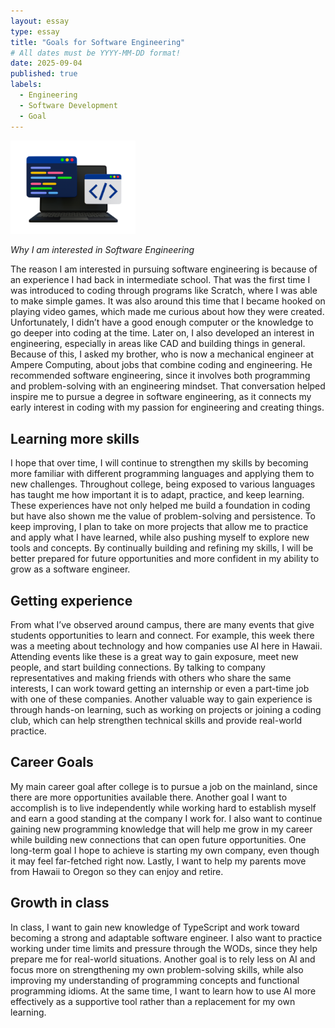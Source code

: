 ```yaml
---
layout: essay
type: essay
title: "Goals for Software Engineering"
# All dates must be YYYY-MM-DD format!
date: 2025-09-04
published: true
labels:
  - Engineering
  - Software Development
  - Goal
---
```


<img width="200px" class="rounded float-start pe-4" src="../img/computer.jpg">

*Why I am interested in Software Engineering*

The reason I am interested in pursuing software engineering is because of an experience I had back in intermediate school. That was the first time I was introduced to coding through programs like Scratch, where I was able to make simple games. It was also around this time that I became hooked on playing video games, which made me curious about how they were created. Unfortunately, I didn’t have a good enough computer or the knowledge to go deeper into coding at the time. Later on, I also developed an interest in engineering, especially in areas like CAD and building things in general. Because of this, I asked my brother, who is now a mechanical engineer at Ampere Computing, about jobs that combine coding and engineering. He recommended software engineering, since it involves both programming and problem-solving with an engineering mindset. That conversation helped inspire me to pursue a degree in software engineering, as it connects my early interest in coding with my passion for engineering and creating things.

## Learning more skills

I hope that over time, I will continue to strengthen my skills by becoming more familiar with different programming languages and applying them to new challenges. Throughout college, being exposed to various languages has taught me how important it is to adapt, practice, and keep learning. These experiences have not only helped me build a foundation in coding but have also shown me the value of problem-solving and persistence. To keep improving, I plan to take on more projects that allow me to practice and apply what I have learned, while also pushing myself to explore new tools and concepts. By continually building and refining my skills, I will be better prepared for future opportunities and more confident in my ability to grow as a software engineer.

## Getting experience

From what I’ve observed around campus, there are many events that give students opportunities to learn and connect. For example, this week there was a meeting about technology and how companies use AI here in Hawaii. Attending events like these is a great way to gain exposure, meet new people, and start building connections. By talking to company representatives and making friends with others who share the same interests, I can work toward getting an internship or even a part-time job with one of these companies. Another valuable way to gain experience is through hands-on learning, such as working on projects or joining a coding club, which can help strengthen technical skills and provide real-world practice. 

## Career Goals

My main career goal after college is to pursue a job on the mainland, since there are more opportunities available there. Another goal I want to accomplish is to live independently while working hard to establish myself and earn a good standing at the company I work for. I also want to continue gaining new programming knowledge that will help me grow in my career while building new connections that can open future opportunities. One long-term goal I hope to achieve is starting my own company, even though it may feel far-fetched right now. Lastly, I want to help my parents move from Hawaii to Oregon so they can enjoy and retire. 

## Growth in class

In class, I want to gain new knowledge of TypeScript and work toward becoming a strong and adaptable software engineer. I also want to practice working under time limits and pressure through the WODs, since they help prepare me for real-world situations. Another goal is to rely less on AI and focus more on strengthening my own problem-solving skills, while also improving my understanding of programming concepts and functional programming idioms. At the same time, I want to learn how to use AI more effectively as a supportive tool rather than a replacement for my own learning.
